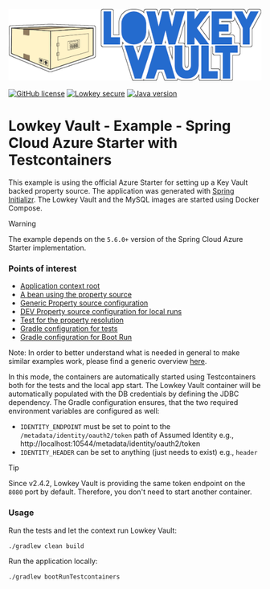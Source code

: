 ![LowkeyVault](https://raw.githubusercontent.com/nagyesta/lowkey-vault/main/.github/assets/LowkeyVault-logo-full.png)

[![GitHub license](https://img.shields.io/github/license/nagyesta/lowkey-vault-example?color=informational)](https://raw.githubusercontent.com/nagyesta/lowkey-vault-example/main/LICENSE)
[![Lowkey secure](https://img.shields.io/badge/lowkey-secure-0066CC)](https://github.com/nagyesta/lowkey-vault)
[![Java version](https://img.shields.io/badge/Java%20version-17-yellow?logo=java)](https://img.shields.io/badge/Java%20version-17-yellow?logo=java)

# Lowkey Vault - Example - Spring Cloud Azure Starter with Testcontainers

This example is using the official Azure Starter for setting up a Key Vault backed property source. The application
was generated with [Spring Initializr](https://start.spring.io). The Lowkey Vault and the MySQL images are started 
using Docker Compose.

> [!WARNING]
> The example depends on the `5.6.0+` version of the Spring Cloud Azure Starter implementation.

### Points of interest

* [Application context root](./src/main/java/com/github/nagyesta/lowkeyvault/example/springcloudazurestarter/SpringCloudAzureStarterApplication.java)
* [A bean using the property source](./src/main/java/com/github/nagyesta/lowkeyvault/example/springcloudazurestarter/MySqlConnectionCheck.java)
* [Generic Property source configuration](./src/main/resources/application.properties)
* [DEV Property source configuration for local runs](./src/main/resources/application-dev.properties)
* [Test for the property resolution](./src/test/java/com/github/nagyesta/lowkeyvault/example/springcloudazurestarter/SpringCloudAzureStarterApplicationTests.java)
* [Gradle configuration for tests](./build.gradle.kts#L55)
* [Gradle configuration for Boot Run](./build.gradle.kts#L63)

Note: In order to better understand what is needed in general to make similar examples work, please find a generic overview [here](https://github.com/nagyesta/lowkey-vault/wiki/Example:-How-can-you-use-Lowkey-Vault-in-your-tests).

In this mode, the containers are automatically started using Testcontainers both for the tests and the local app start.
The Lowkey Vault container will be automatically populated with the DB credentials by defining the JDBC dependency.
The Gradle configuration ensures, that the two required environment variables are configured as well:
* ```IDENTITY_ENDPOINT``` must be set to point to the `/metadata/identity/oauth2/token` path of Assumed Identity e.g., http://localhost:10544/metadata/identity/oauth2/token
* ```IDENTITY_HEADER``` can be set to anything (just needs to exist) e.g., `header`

> [!TIP]
> Since v2.4.2, Lowkey Vault is providing the same token endpoint on the `8080` port by default. Therefore, you don't need to start another container.

### Usage

Run the tests and let the context run Lowkey Vault:

```shell
./gradlew clean build
```

Run the application locally:

```shell
./gradlew bootRunTestcontainers
```
